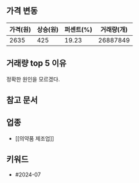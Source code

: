 ## 가격 변동
| 가격(원) | 상승(원) | 퍼센트(%) | 거래량(개)   |
| ----- | ----- | ------ | -------- |
| 2635  | 425   | 19.23  | 26887849 |
## 거래량 top 5 이유
정확한 원인을 모르겠다.
## 참고 문서
## 업종
- [[의약품 제조업]]
## 키워드
- #2024-07 
